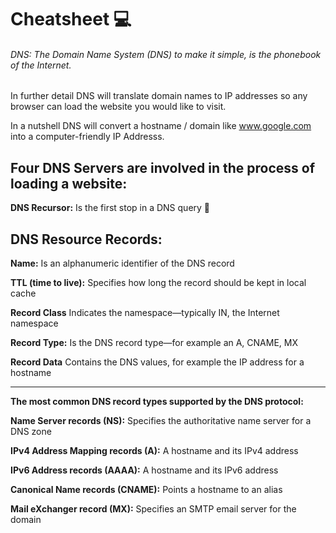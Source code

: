 # Cheatsheet 💻

###### DNS: The Domain Name System (DNS) to make it simple, is the phonebook of the Internet. 
In further detail DNS will translate domain names to IP addresses so any browser can load the website you would like to visit.

In a nutshell DNS will convert a hostname / domain like www.google.com into a computer-friendly IP Addresss.

## Four DNS Servers are involved in the process of loading a website:

**DNS Recursor:**
Is the first stop in a DNS query 🛑


## DNS Resource Records:

**Name:** Is an alphanumeric identifier of the DNS record

**TTL (time to live):** Specifies how long the record should be kept in local cache

**Record Class** Indicates the namespace—typically IN, the Internet namespace

**Record Type:** Is the DNS record type—for example an A, CNAME, MX

**Record Data** Contains the DNS values, for example the IP address for a hostname

----------------------------------------------------------------------------------------------------------------------------

**The most common DNS record types supported by the DNS protocol:**

**Name Server records (NS):** Specifies the authoritative name server for a DNS zone

**IPv4 Address Mapping records (A):** A hostname and its IPv4 address

**IPv6 Address records (AAAA):** A hostname and its IPv6 address

**Canonical Name records (CNAME):** Points a hostname to an alias

**Mail eXchanger record (MX):** Specifies an SMTP email server for the domain
